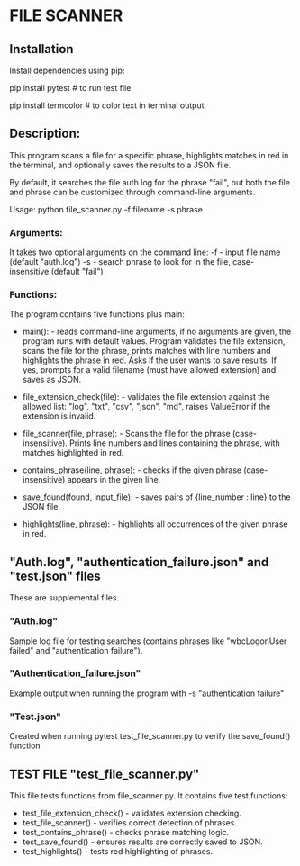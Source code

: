 # FILE SCANNER

## Installation

  Install dependencies using pip:

  pip install pytest      # to run test file
  
  pip install termcolor   # to color text in terminal output

## Description:

  This program scans a file for a specific phrase, highlights matches in red in the terminal, and optionally saves the results to a JSON file.

  By default, it searches the file auth.log for the phrase "fail", but both the file and phrase can be customized through command-line arguments.

  Usage:
  python file_scanner.py -f filename -s phrase 

### Arguments:

  It takes two optional arguments on the command line:
  -f - input file name (default "auth.log")
  -s - search phrase to look for in the file, case-insensitive (default "fail")

### Functions:

  The program contains five functions plus main:
  * main(): - reads command-line arguments, if no arguments are given, the program runs with default values. Program validates the file extension, scans the file for the phrase, prints matches with line numbers and highlights the phrase in red. Asks if the user wants to save results. If yes, prompts for a valid filename (must have allowed extension) and saves as JSON.

  * file_extension_check(file): - validates the file extension against the allowed list: "log", "txt", "csv", "json", "md", raises ValueError if the extension is invalid.

  * file_scanner(file, phrase): - Scans the file for the phrase (case-insensitive). Prints line numbers and lines containing the phrase, with matches highlighted in red.

  * contains_phrase(line, phrase): - checks if the given phrase (case-insensitive) appears in the given line.

  * save_found(found, input_file): - saves pairs of {line_number : line} to the JSON file.

  * highlights(line, phrase): - highlights all occurrences of the given phrase in red.

## "Auth.log", "authentication_failure.json" and "test.json" files

  These are supplemental files.

### "Auth.log"

  Sample log file for testing searches (contains phrases like "wbcLogonUser failed" and "authentication failure").

### "Authentication_failure.json"

  Example output when running the program with -s "authentication failure"

### "Test.json"

  Created when running pytest test_file_scanner.py to verify the save_found() function

## TEST FILE "test_file_scanner.py"

  This file tests functions from file_scanner.py. It contains five test functions:

  * test_file_extension_check() - validates extension checking.
  * test_file_scanner() - verifies correct detection of phrases.
  * test_contains_phrase() - checks phrase matching logic.
  * test_save_found() - ensures results are correctly saved to JSON.
  * test_highlights() - tests red highlighting of phrases.
